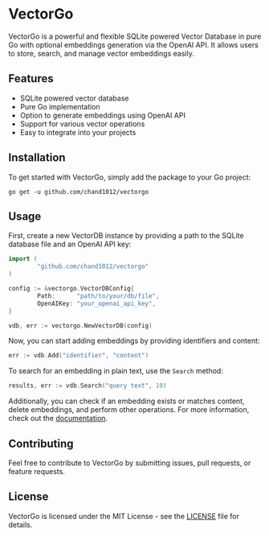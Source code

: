 # VectorGo

VectorGo is a powerful and flexible SQLite powered Vector Database in pure Go with optional embeddings generation via the OpenAI API. It allows users to store, search, and manage vector embeddings easily.

## Features

* SQLite powered vector database
* Pure Go implementation
* Option to generate embeddings using OpenAI API
* Support for various vector operations
* Easy to integrate into your projects

## Installation

To get started with VectorGo, simply add the package to your Go project:

```
go get -u github.com/chand1012/vectorgo
```

## Usage

First, create a new VectorDB instance by providing a path to the SQLite database file and an OpenAI API key:

```go
import (
        "github.com/chand1012/vectorgo"
)

config := &vectorgo.VectorDBConfig{
        Path:      "path/to/your/db/file",
        OpenAIKey: "your_openai_api_key",
}

vdb, err := vectorgo.NewVectorDB(config)
```

Now, you can start adding embeddings by providing identifiers and content:

```go
err := vdb.Add("identifier", "content")
```

To search for an embedding in plain text, use the `Search` method:

```go
results, err := vdb.Search("query text", 10)
```

Additionally, you can check if an embedding exists or matches content, delete embeddings, and perform other operations. For more information, check out the [documentation](https://pkg.go.dev/github.com/chand1012/vectorgo).

## Contributing

Feel free to contribute to VectorGo by submitting issues, pull requests, or feature requests.

## License

VectorGo is licensed under the MIT License - see the [LICENSE](LICENSE) file for details.
